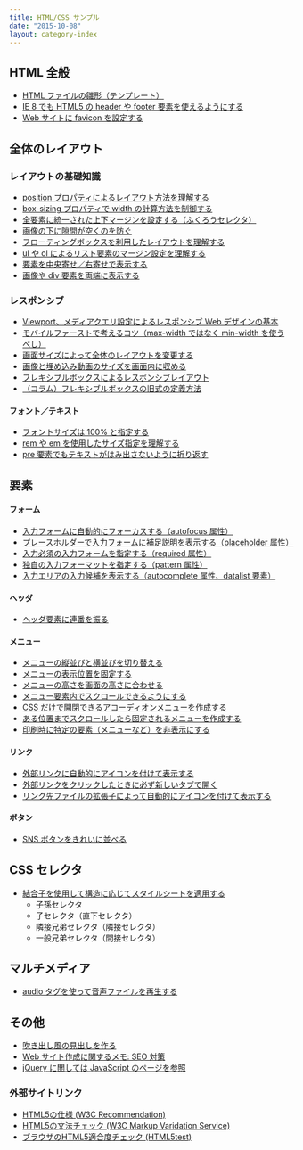 ```yaml
---
title: HTML/CSS サンプル
date: "2015-10-08"
layout: category-index
---
```


HTML 全般
----
* [HTML ファイルの雛形（テンプレート）](html/template.html)
* [IE 8 でも HTML5 の header や footer 要素を使えるようにする](html/ie8.html)
* [Web サイトに favicon を設定する](html/favicon.html)


全体のレイアウト
----

### レイアウトの基礎知識
* [position プロパティによるレイアウト方法を理解する](layout/position.html)
* [box-sizing プロパティで width の計算方法を制御する](layout/box-sizing.html)
* [全要素に統一された上下マージンを設定する（ふくろうセレクタ）](layout/vertical-margin.html)
* [画像の下に隙間が空くのを防ぐ](layout/remove-margin-of-image.html)
* [フローティングボックスを利用したレイアウトを理解する](floating-box.html)
* [ul や ol によるリスト要素のマージン設定を理解する](layout/list-margin.html)
* [要素を中央寄せ／右寄せで表示する](layout/center.html)
* [画像や div 要素を両端に表示する](layout/images-at-both-ends.html)

### レスポンシブ
* [Viewport、メディアクエリ設定によるレスポンシブ Web デザインの基本](responsive/media-query.html)
* [モバイルファーストで考えるコツ（max-width ではなく min-width を使うべし）](mobile-first.html)
* [画面サイズによって全体のレイアウトを変更する](responsive/change-layout.html)
* [画像と埋め込み動画のサイズを画面内に収める](responsive/image-width.html)
* [フレキシブルボックスによるレスポンシブレイアウト](flexible-box.html)
* [（コラム）フレキシブルボックスの旧式の定義方法](flexible-box-old.html)

#### フォント／テキスト
* [フォントサイズは 100% と指定する](font/font-size.html)
* [rem や em を使用したサイズ指定を理解する](font/rem-and-em.html)
* [pre 要素でもテキストがはみ出さないように折り返す](text/pre-wrap.html)


要素
----

#### フォーム
* [入力フォームに自動的にフォーカスする（autofocus 属性）](form/autofocus.html)
* [プレースホルダーで入力フォームに補足説明を表示する（placeholder 属性）](form/placeholder.html)
* [入力必須の入力フォームを指定する（required 属性）](form/required.html)
* [独自の入力フォーマットを指定する（pattern 属性）](form/pattern.html)
* [入力エリアの入力候補を表示する（autocomplete 属性、datalist 要素）](form/autocomplete.html)

#### ヘッダ
* [ヘッダ要素に連番を振る](number-header.html)

#### メニュー
* [メニューの縦並びと横並びを切り替える](menu/vertical-and-horizontal.html)
* [メニューの表示位置を固定する](menu/position-fixed-menu.html)
* [メニューの高さを画面の高さに合わせる](menu/full-height-menu.html)
* [メニュー要素内でスクロールできるようにする](menu/scroll-menu.html)
* [CSS だけで開閉できるアコーディオンメニューを作成する](menu/accordion.html)
* [ある位置までスクロールしたら固定されるメニューを作成する](menu/scroll-and-fix.html)
* [印刷時に特定の要素（メニューなど）を非表示にする](menu/hide-in-print.html)

#### リンク
* [外部リンクに自動的にアイコンを付けて表示する](selector/add-icon-to-link.html)
* [外部リンクをクリックしたときに必ず新しいタブで開く](link/open-new-tab.html)
* [リンク先ファイルの拡張子によって自動的にアイコンを付けて表示する](link/extension-icons.html)

#### ボタン
* [SNS ボタンをきれいに並べる](button/sns-buttons.html)


CSS セレクタ
----
* [結合子を使用して構造に応じてスタイルシートを適用する](selector/combinator.html)
    * 子孫セレクタ
    * 子セレクタ（直下セレクタ）
    * 隣接兄弟セレクタ（隣接セレクタ）
    * 一般兄弟セレクタ（間接セレクタ）


マルチメディア
----
* [audio タグを使って音声ファイルを再生する](media/audio.html)


その他
----
* [吹き出し風の見出しを作る](sample/balloon.html)
* [Web サイト作成に関するメモ: SEO 対策](seo.html)
* [jQuery に関しては JavaScript のページを参照](../js/index.html)


### 外部サイトリンク
* [HTML5の仕様 (W3C Recommendation)](https://www.w3.org/TR/html5/)
* [HTML5の文法チェック (W3C Markup Varidation Service)](https://validator.w3.org/)
* [ブラウザのHTML5適合度チェック (HTML5test)](https://html5test.com/)

